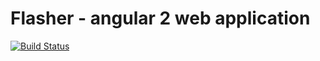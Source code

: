 # Flasher - angular 2 web application
[![Build Status](https://travis-ci.org/Deepankar-promact/Flasher.svg?branch=master)](https://travis-ci.org/Deepankar-promact/Flasher)
